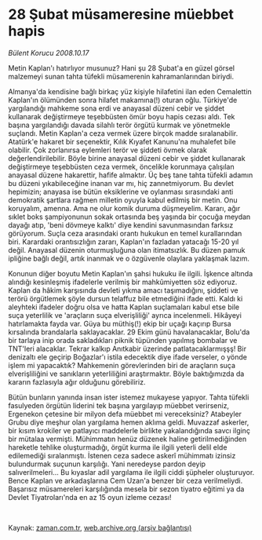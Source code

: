 # 28 Şubat müsameresine müebbet hapis

*Bülent Korucu 2008.10.17*

<tr><td class="metin" colspan="2" style="padding-top: 20px; padding-left: 5px; padding-right: 10px;">Metin Kaplan'ı hatırlıyor musunuz? Hani şu 28 Şubat'a en güzel görsel malzemeyi sunan tahta tüfekli müsamerenin kahramanlarından biriydi.</td></tr><tr><td class="metin" colspan="2" style="padding-top: 20px; padding-left: 5px; padding-right: 10px;"><p>Almanya'da kendisine bağlı birkaç yüz kişiyle hilafetini ilan eden Cemalettin Kaplan'ın ölümünden sonra hilafet makamına(!) oturan oğlu. Türkiye'de yargılandığı mahkeme sona erdi ve anayasal düzeni cebir ve şiddet kullanarak değiştirmeye teşebbüsten ömür boyu hapis cezası aldı. Tek başına yargılandığı davada silahlı terör örgütü kurmak ve yönetmekle suçlandı. Metin Kaplan'a ceza vermek üzere birçok madde sıralanabilir. Atatürk'e hakaret bir seçenektir, Kılık Kıyafet Kanunu'na muhalefet bile olabilir. Çok zorlanırsa eylemleri terör ve şiddeti övmek olarak değerlendirilebilir. Böyle birine anayasal düzeni cebir ve şiddet kullanarak değiştirmeye teşebbüsten ceza vermek, öncelikle korunmaya çalışılan anayasal düzene hakarettir, hafife almaktır. Üç beş tane tahta tüfekli adamın bu düzeni yıkabileceğine inanan var mı, hiç zannetmiyorum. Bu devlet hepimizin; anayasa ise bütün eksiklerine ve oylanması sırasındaki anti demokratik şartlara rağmen milletin oyuyla kabul edilmiş bir metin. Onu koruyalım, amenna. Ama ne olur komik duruma düşmeyelim. Kararı, ağır sıklet boks şampiyonunun sokak ortasında beş yaşında bir çocuğa meydan dayağı atıp, 'beni dövmeye kalktı' diye kendini savunmasından farksız görüyorum. Suçla ceza arasındaki orantı hukukun en temel kurallarından biri. Karardaki orantısızlığın zararı, Kaplan'ın fazladan yatacağı 15-20 yıl değil. Anayasal düzenin oturmuşluğuna olan itimatsızlık. Bu düzen pamuk ipliğine bağlı değil, artık inanmak ve o özgüvenle olaylara yaklaşmak lazım. 
<p>Konunun diğer boyutu Metin Kaplan'ın şahsi hukuku ile ilgili. İşkence altında alındığı kesinleşmiş ifadelerle verilmiş bir mahkûmiyetten söz ediyoruz. Kaplan da hâkim karşısında devleti yıkma amacı taşımadığını, şiddeti ve terörü örgütlemek şöyle dursun telaffuz bile etmediğini ifade etti. Kaldı ki aleyhteki ifadeler doğru olsa ve hatta Kaplan suçlamaları kabul etse bile suça yeterlilik ve 'araçların suça elverişliliği' ayrıca incelenmeli. Hikâyeyi hatırlamakta fayda var. Güya bu müthiş(!) ekip bir uçağı kaçırıp Bursa kırsalında brandalarla saklayacaklar. 29 Ekim günü havalanacaklar, Bolu'da bir tarlaya inip orada sakladıkları piknik tüpünden yapılmış bombalar ve TNT'leri alacaklar. Tekrar kalkıp Anıtkabir üzerinde patlatacaklarmışşş! Bir denizaltı ele geçirip Boğazlar'ı istila edecektik diye ifade verseler, o yönde işlem mi yapacaktık? Mahkemenin görevlerinden biri de araçların suça elverişliliğini ve sanıkların yeterliliğini araştırmaktır. Böyle baktığımızda da kararın fazlasıyla ağır olduğunu görebiliriz. 
<p>Bütün bunların yanında insan ister istemez mukayese yapıyor. Tahta tüfekli fasulyeden örgütün liderini tek başına yargılayıp müebbet verirseniz, Ergenekon çetesine bir milyon defa müebbet mi vereceksiniz? Atabeyler Grubu diye meşhur olan yargılama hemen aklıma geldi. Muvazzaf askerler, bir kısım krokiler ve patlayıcı maddelerle birlikte yakalandığında savcı ilginç bir mütalaa vermişti. Mühimmatın henüz düzenek haline getirilmediğinden hareketle tehlike oluşturmadığı, örgüt kurma ile ilgili yeterli delil elde edilemediği sıralanmıştı. İstenen ceza sadece askerî mühimmatı izinsiz bulundurmak suçunun karşılığı. Yani neredeyse pardon deyip salıverilmeleri... Bu kıyaslar adil yargılama ile ilgili ciddi şüpheler oluşturuyor. Bence Kaplan ve arkadaşlarına Cem Uzan'a benzer bir ceza verilmeliydi. Başarısız müsamereleri karşılığında mesela bir sezon tiyatro eğitimi ya da Devlet Tiyatroları'nda en az 15 oyun izleme cezası!
<p><br/></p></p></p></p></td></tr>

Kaynak: [zaman.com.tr](http://zaman.com.tr/yazar.do?yazino=750163), [web.archive.org (arşiv bağlantısı)](http://web.archive.org/web/20081020035102/http://zaman.com.tr:80/yazar.do?yazino=750163)
